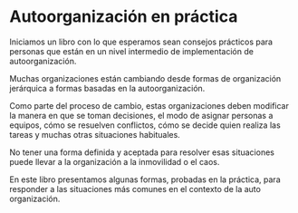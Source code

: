 # Autoorganización en práctica
Iniciamos un libro con lo que esperamos sean consejos prácticos para personas que están en un nivel intermedio de implementación de autoorganización.


Muchas organizaciones están cambiando desde formas de organización jerárquica a formas basadas en la autoorganización.

Como parte del proceso de cambio, estas organizaciones deben modificar la manera en que se toman decisiones, el modo de asignar personas a equipos, cómo se resuelven conflictos, cómo se decide quien realiza las tareas y muchas otras situaciones habituales.

No tener una forma definida y aceptada para resolver esas situaciones puede llevar a la organización a la inmovilidad o el caos.

En este libro presentamos algunas formas, probadas en la práctica, para responder a las situaciones más comunes en el contexto de la auto organización.

